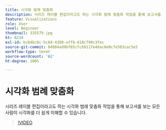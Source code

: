 ```yaml
---
title: 시각화 범례 맞춤화
description: 시리즈 레이블 편집이라고도 하는 시각화 범례 맞춤화 작업을 통해 보고서를 보는 모든 사람이 시각화를 더 쉽게 이해할 수 있습니다.
feature: Visualizations
role: User
level: Beginner
thumbnail: 335579.jpg
kt: 8234
exl-id: bc84bc8c-bc84-4309-aff8-018cf99c3fec
source-git-commit: 84984ad9bf65cfc69117e40ac0e0cfe503cac5e5
workflow-type: tm+mt
source-wordcount: '62'
ht-degree: 100%

---
```


# 시각화 범례 맞춤화

시리즈 레이블 편집이라고도 하는 시각화 범례 맞춤화 작업을 통해 보고서를 보는 모든 사람이 시각화를 더 쉽게 이해할 수 있습니다.

>[!VIDEO](https://video.tv.adobe.com/v/3418711/?quality=12&learn=on&captions=kor)
